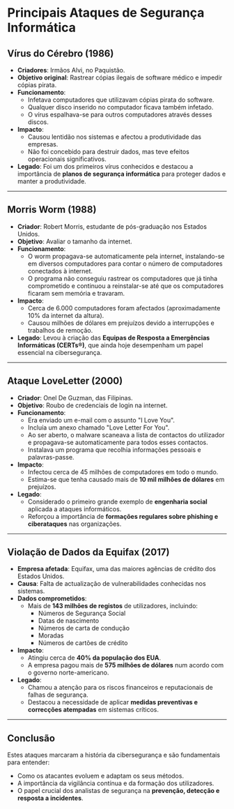 # Principais Ataques de Segurança Informática

## Vírus do Cérebro (1986)

- **Criadores**: Irmãos Alvi, no Paquistão.
- **Objetivo original**: Rastrear cópias ilegais de software médico e impedir cópias pirata.
- **Funcionamento**:
  - Infetava computadores que utilizavam cópias pirata do software.
  - Qualquer disco inserido no computador ficava também infetado.
  - O vírus espalhava-se para outros computadores através desses discos.
- **Impacto**:
  - Causou lentidão nos sistemas e afectou a produtividade das empresas.
  - Não foi concebido para destruir dados, mas teve efeitos operacionais significativos.
- **Legado**: Foi um dos primeiros vírus conhecidos e destacou a importância de **planos de segurança informática** para proteger dados e manter a produtividade.

---

## Morris Worm (1988)

- **Criador**: Robert Morris, estudante de pós-graduação nos Estados Unidos.
- **Objetivo**: Avaliar o tamanho da internet.
- **Funcionamento**:
  - O worm propagava-se automaticamente pela internet, instalando-se em diversos computadores para contar o número de computadores conectados à internet.
  - O programa não conseguiu rastrear os computadores que já tinha comprometido e continuou a reinstalar-se até que os computadores ficaram sem memória e travaram.
- **Impacto**:
  - Cerca de 6.000 computadores foram afectados (aproximadamente 10% da internet da altura).
  - Causou milhões de dólares em prejuízos devido a interrupções e trabalhos de remoção.
- **Legado**: Levou à criação das **Equipas de Resposta a Emergências Informáticas (CERTs®)**, que ainda hoje desempenham um papel essencial na cibersegurança.

---

## Ataque LoveLetter (2000)

- **Criador**: Onel De Guzman, das Filipinas.
- **Objetivo**: Roubo de credenciais de login na internet.
- **Funcionamento**:
  - Era enviado um e-mail com o assunto "I Love You".
  - Incluía um anexo chamado "Love Letter For You".
  - Ao ser aberto, o malware scaneava a lista de contactos do utilizador e propagava-se automaticamente para todos esses contactos.
  - Instalava um programa que recolhia informações pessoais e palavras-passe.
- **Impacto**:
  - Infectou cerca de 45 milhões de computadores em todo o mundo.
  - Estima-se que tenha causado mais de **10 mil milhões de dólares** em prejuízos.
- **Legado**:
  - Considerado o primeiro grande exemplo de **engenharia social** aplicada a ataques informáticos.
  - Reforçou a importância de **formações regulares sobre phishing e ciberataques** nas organizações.

---

## Violação de Dados da Equifax (2017)

- **Empresa afetada**: Equifax, uma das maiores agências de crédito dos Estados Unidos.
- **Causa**: Falta de actualização de vulnerabilidades conhecidas nos sistemas.
- **Dados comprometidos**:
  - Mais de **143 milhões de registos** de utilizadores, incluindo:
    - Números de Segurança Social
    - Datas de nascimento
    - Números de carta de condução
    - Moradas
    - Números de cartões de crédito
- **Impacto**:
  - Atingiu cerca de **40% da população dos EUA**.
  - A empresa pagou mais de **575 milhões de dólares** num acordo com o governo norte-americano.
- **Legado**:
  - Chamou a atenção para os riscos financeiros e reputacionais de falhas de segurança.
  - Destacou a necessidade de aplicar **medidas preventivas e correcções atempadas** em sistemas críticos.

---

## Conclusão

Estes ataques marcaram a história da cibersegurança e são fundamentais para entender:

- Como os atacantes evoluem e adaptam os seus métodos.
- A importância da vigilância contínua e da formação dos utilizadores.
- O papel crucial dos analistas de segurança na **prevenção, detecção e resposta a incidentes**.
